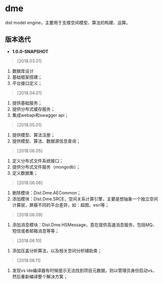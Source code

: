 # dme
dist model engine，主要用于支撑空间模型、算法的构建、运算。


## 版本迭代

* **1.0.0-SNAPSHOT**

 
>  [2018.03.01]  
1. 数据库设计
2. 基础框架搭建；
3. 平台接口定义；

>  [2018.04.01]  
1. 提供基础服务；
2. 提供分布式缓存服务；
2. 集成webapi和swagger api；

>  [2018.05.01]  
1. 提供模型、算法注册；
2. 提供模型、算法、数据源信息查询；

>  [2018.06.05]  
1. 定义分布式文件系统接口；
2. 提供分布式文件服务（mongodb）；
3. 定义数据集；

>  [2018.06.06]  
1. 删除模块：Dist.Dme.AECommon；
2. 添加模块：Dist.Dme.SRCE，空间关系计算引擎，主要是想抽象一个独立空间计算层，屏蔽不同的平台差异，如：超图、esri等；

>  [2018.06.09]  
1. 添加消息模块：Dist.Dme.HSMessage，意在提供高速消息服务，包括MQ、短信或者邮箱消息等等；

>  [2018.06.10]  
1. 添加压盖分析算法，以及相关空间分析辅助类；

>  [2018.06.11]  
1. 发现vs ide编译器有时候提示无法找到项目元数据，则以管理员身份启动vs，然后重新编译整个解决方案；
